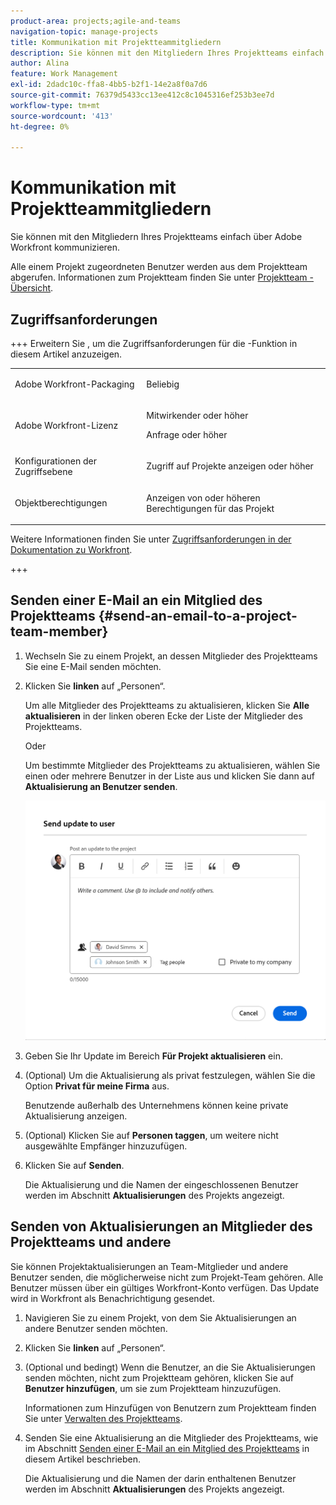 ```yaml
---
product-area: projects;agile-and-teams
navigation-topic: manage-projects
title: Kommunikation mit Projektteammitgliedern
description: Sie können mit den Mitgliedern Ihres Projektteams einfach über Adobe Workfront kommunizieren.
author: Alina
feature: Work Management
exl-id: 2dadc10c-ffa8-4bb5-b2f1-14e2a8f0a7d6
source-git-commit: 76379d5433cc13ee412c8c1045316ef253b3ee7d
workflow-type: tm+mt
source-wordcount: '413'
ht-degree: 0%

---
```


# Kommunikation mit Projektteammitgliedern

Sie können mit den Mitgliedern Ihres Projektteams einfach über Adobe Workfront kommunizieren.

Alle einem Projekt zugeordneten Benutzer werden aus dem Projektteam abgerufen. Informationen zum Projektteam finden Sie unter [Projektteam - Übersicht](../../../manage-work/projects/planning-a-project/project-team-overview.md).

## Zugriffsanforderungen

+++ Erweitern Sie , um die Zugriffsanforderungen für die -Funktion in diesem Artikel anzuzeigen.

<table style="table-layout:auto"> 
 <col> 
 </col> 
 <col> 
 </col> 
 <tbody> 
  <tr> 
   <td role="rowheader">Adobe Workfront-Packaging</td> 
   <td> <p>Beliebig</p> </td> 
  </tr> 
  <tr> 
   <td role="rowheader">Adobe Workfront-Lizenz</td> 
   <td><p>Mitwirkender oder höher</p> 
   <p>Anfrage oder höher</p> </td> 
  </tr> 
  <tr> 
   <td role="rowheader">Konfigurationen der Zugriffsebene</td> 
   <td> <p>Zugriff auf Projekte anzeigen oder höher</p></td> 
  </tr> 
  <tr> 
   <td role="rowheader">Objektberechtigungen</td> 
   <td> <p>Anzeigen von oder höheren Berechtigungen für das Projekt</p></td> 
  </tr> 
 </tbody> 
</table>

Weitere Informationen finden Sie unter [Zugriffsanforderungen in der Dokumentation zu Workfront](/help/quicksilver/administration-and-setup/add-users/access-levels-and-object-permissions/access-level-requirements-in-documentation.md).

+++

<!--Old:

<table style="table-layout:auto"> 
 <col> 
 </col> 
 <col> 
 </col> 
 <tbody> 
  <tr> 
   <td role="rowheader">Adobe Workfront plan*</td> 
   <td> <p>Any</p> </td> 
  </tr> 
  <tr> 
   <td role="rowheader">Adobe Workfront license*</td> 
   <td> <p>Request or higher</p> </td> 
  </tr> 
  <tr> 
   <td role="rowheader">Access level configurations*</td> 
   <td> <p>View or higher access to Projects</p> <p>Note: If you still don't have access, ask your Workfront administrator if they set additional restrictions in your access level. For information on how a Workfront administrator can modify your access level, see <a href="../../../administration-and-setup/add-users/configure-and-grant-access/create-modify-access-levels.md" class="MCXref xref">Create or modify custom access levels</a>.</p> </td> 
  </tr> 
  <tr> 
   <td role="rowheader">Object permissions</td> 
   <td> <p>View or higher permissions to the project</p> <p>For information on requesting additional access, see <a href="../../../workfront-basics/grant-and-request-access-to-objects/request-access.md" class="MCXref xref">Request access to objects </a>.</p> </td> 
  </tr> 
 </tbody> 
</table>-->

## Senden einer E-Mail an ein Mitglied des Projektteams {#send-an-email-to-a-project-team-member}

1. Wechseln Sie zu einem Projekt, an dessen Mitglieder des Projektteams Sie eine E-Mail senden möchten.
1. Klicken Sie **linken** auf „Personen“.

   Um alle Mitglieder des Projektteams zu aktualisieren, klicken Sie **Alle aktualisieren** in der linken oberen Ecke der Liste der Mitglieder des Projektteams.

   Oder

   Um bestimmte Mitglieder des Projektteams zu aktualisieren, wählen Sie einen oder mehrere Benutzer in der Liste aus und klicken Sie dann auf **Aktualisierung an Benutzer senden**.

   ![Update an Benutzerfeld im Projekt senden](assets/send-update-to-user-box-on-project.png)

1. Geben Sie Ihr Update im Bereich **Für Projekt aktualisieren** ein.
1. (Optional) Um die Aktualisierung als privat festzulegen, wählen Sie die Option **Privat für meine Firma** aus.

   Benutzende außerhalb des Unternehmens können keine private Aktualisierung anzeigen.

1. (Optional) Klicken Sie auf **Personen taggen**, um weitere nicht ausgewählte Empfänger hinzuzufügen.
1. Klicken Sie auf **Senden**.

   Die Aktualisierung und die Namen der eingeschlossenen Benutzer werden im Abschnitt **Aktualisierungen** des Projekts angezeigt.

## Senden von Aktualisierungen an Mitglieder des Projektteams und andere

Sie können Projektaktualisierungen an Team-Mitglieder und andere Benutzer senden, die möglicherweise nicht zum Projekt-Team gehören. Alle Benutzer müssen über ein gültiges Workfront-Konto verfügen. Das Update wird in Workfront als Benachrichtigung gesendet.

1. Navigieren Sie zu einem Projekt, von dem Sie Aktualisierungen an andere Benutzer senden möchten.
1. Klicken Sie **linken** auf „Personen“.
1. (Optional und bedingt) Wenn die Benutzer, an die Sie Aktualisierungen senden möchten, nicht zum Projektteam gehören, klicken Sie auf **Benutzer hinzufügen**, um sie zum Projektteam hinzuzufügen.

   Informationen zum Hinzufügen von Benutzern zum Projektteam finden Sie unter [Verwalten des Projektteams](../../../manage-work/projects/planning-a-project/manage-project-team.md).

1. Senden Sie eine Aktualisierung an die Mitglieder des Projektteams, wie im Abschnitt [Senden einer E-Mail an ein Mitglied des Projektteams](#send-an-email-to-a-project-team-member) in diesem Artikel beschrieben.

   Die Aktualisierung und die Namen der darin enthaltenen Benutzer werden im Abschnitt **Aktualisierungen** des Projekts angezeigt.

<!--
<p data-mc-conditions="QuicksilverOrClassic.Draft mode"> <p>(NOTE: drafted. No longer valid)</p>
<ol>
<li value="1"> <p>Go to a project whose members of the project team you want to send an email to. </p> </li>
<li value="2"> Click <strong>People</strong> in the left panel.</li>
<li value="3"> <p>To update all members of the project team, click <strong>Update All</strong> in the upper-left corner of the list of project team members.</p> <p>Or</p> <p>To update certain members of the project team, select one or several users in the list, then click <strong>Update</strong>. </p> </li>
<li value="4">Type your update in the <strong>Post an update to this project</strong> field.</li>
<li value="5"> <p>(Optional) To make the update private, click the <strong>Lock</strong> icon.</p> <p>Users outside the company cannot view a private update.</p> </li>
<li value="6"> <p>(Optional) Add a user who is not part of the Project Team by typing their name in the people field, then selecting the user from the list when it displays. </p> </li>
<li value="7"> <p>Click <strong>Send.</strong></p> <p>The update and the names of the users included in it display in the Updates tab of the project.</p> </li>
</ol> </p>
-->
